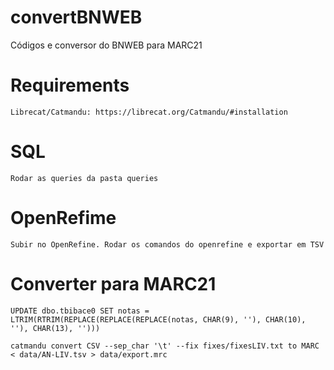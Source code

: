 # convertBNWEB
Códigos e conversor do BNWEB para MARC21

# Requirements 

    Librecat/Catmandu: https://librecat.org/Catmandu/#installation

# SQL 

    Rodar as queries da pasta queries

# OpenRefime

    Subir no OpenRefine. Rodar os comandos do openrefine e exportar em TSV

# Converter para MARC21

    UPDATE dbo.tbibace0 SET notas = LTRIM(RTRIM(REPLACE(REPLACE(REPLACE(notas, CHAR(9), ''), CHAR(10), ''), CHAR(13), '')))
    
    catmandu convert CSV --sep_char '\t' --fix fixes/fixesLIV.txt to MARC < data/AN-LIV.tsv > data/export.mrc
